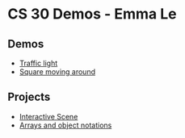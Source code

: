 # CS 30 Demos - Emma Le 

## Demos
- [Traffic light](/demo%20traffic%20light%20github/index.html)
- [Square moving around](/square%20moving%20around/index.html)

## Projects
- [Interactive Scene](/interactive%20scene/index.html)
- [Arrays and object notations](/arrays%20assignment/)



